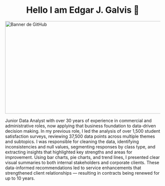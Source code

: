 ## <h1 align="center">Hello I am Edgar J. Galvis 👋</h1>

<img src=https://github.com/user-attachments/assets/112b77fc-960e-4a62-8b4d-08e8ec6847fc alt="Banner de GitHub" width="1200" height="300">

Junior Data Analyst with over 30 years of experience in commercial and administrative roles, now applying that business foundation to data-driven decision making.
In my previous role, I led the analysis of over 1,500 student satisfaction surveys, reviewing 37,500 data points across multiple themes and subtopics. I was responsible for cleaning the data, identifying inconsistencies and null values, segmenting responses by class type, and extracting insights that highlighted key strengths and areas for improvement. 
Using bar charts, pie charts, and trend lines, I presented clear visual summaries to both internal stakeholders and corporate clients. These data-informed recommendations led to service enhancements that strengthened client relationships — resulting in contracts being renewed for up to 10 years.




<!--
**edgarjgalvis/edgarjgalvis** is a ✨ _special_ ✨ repository because its `README.md` (this file) appears on your GitHub profile.

Here are some ideas to get you started:

- 🔭 I’m currently working on ...
- 🌱 I’m currently learning ...
- 👯 I’m looking to collaborate on ...
- 🤔 I’m looking for help with ...
- 💬 Ask me about ...
- 📫 How to reach me: ...
- 😄 Pronouns: ...
- ⚡ Fun fact: ...
-->
